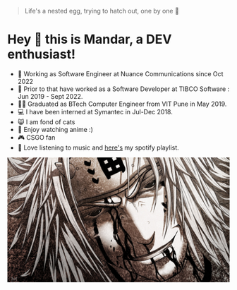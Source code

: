 > Life's a nested egg, trying to hatch out, one by one 🥚

# Hey 👋 this is Mandar, a DEV enthusiast!
- :star2:	Working as Software Engineer at Nuance Communications since Oct 2022 
- 💼 Prior to that have worked as a Software Developer at TIBCO Software : Jun 2019 - Sept 2022.
- 👨‍🎓 Graduated as BTech Computer Engineer from VIT Pune in May 2019.
- 💻 I have been interned at Symantec in Jul-Dec 2018.
- 😸 I am fond of cats
- 🖤 Enjoy watching anime :)
- 🎮 CSGO fan
- 🎼 Love listening to music and [here's](https://open.spotify.com/playlist/1bjSRIhthqrDvuW2Edx59k?si=d61cecc9e65a4b95) my spotify playlist.


![Jiraiya](/images/jiraiya.jpg)

<!--
**mma5997/mma5997** is a ✨ _special_ ✨ repository because its `README.md` (this file) appears on your GitHub profile.

Here are some ideas to get you started:

- 🔭 I’m currently working on ...
- 🌱 I’m currently learning ...
- 👯 I’m looking to collaborate on ...
- 🤔 I’m looking for help with ...
- 💬 Ask me about ...
- 📫 How to reach me: ...
- 😄 Pronouns: ...
- ⚡ Fun fact: ...
-->
